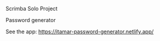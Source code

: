 Scrimba Solo Project

Password generator

See the app: https://itamar-password-generator.netlify.app/
